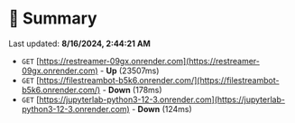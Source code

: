 # 📖 Summary
Last updated: **8/16/2024, 2:44:21 AM**

- `GET` [https://restreamer-09gx.onrender.com](https://restreamer-09gx.onrender.com) - **Up** (23507ms)
- `GET` [https://filestreambot-b5k6.onrender.com/](https://filestreambot-b5k6.onrender.com/) - **Down** (178ms)
- `GET` [https://jupyterlab-python3-12-3.onrender.com](https://jupyterlab-python3-12-3.onrender.com) - **Down** (124ms)

